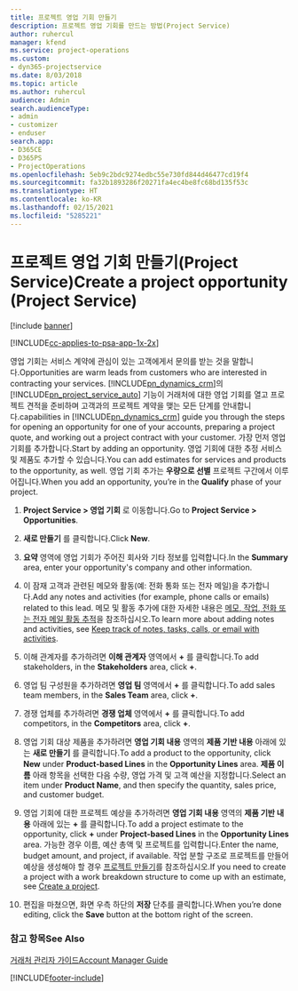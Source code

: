 ```yaml
---
title: 프로젝트 영업 기회 만들기
description: 프로젝트 영업 기회를 만드는 방법(Project Service)
author: ruhercul
manager: kfend
ms.service: project-operations
ms.custom:
- dyn365-projectservice
ms.date: 8/03/2018
ms.topic: article
ms.author: ruhercul
audience: Admin
search.audienceType:
- admin
- customizer
- enduser
search.app:
- D365CE
- D365PS
- ProjectOperations
ms.openlocfilehash: 5eb9c2bdc9274edbc55e730fd844d46477cd19f4
ms.sourcegitcommit: fa32b1893286f20271fa4ec4be8fc68bd135f53c
ms.translationtype: HT
ms.contentlocale: ko-KR
ms.lasthandoff: 02/15/2021
ms.locfileid: "5285221"
---
```

# <a name="create-a-project-opportunity-project-service"></a><span data-ttu-id="8e62f-103">프로젝트 영업 기회 만들기(Project Service)</span><span class="sxs-lookup"><span data-stu-id="8e62f-103">Create a project opportunity (Project Service)</span></span>

[!include [banner](../includes/psa-now-project-operations.md)]

[!INCLUDE[cc-applies-to-psa-app-1x-2x](../includes/cc-applies-to-psa-app-1x-2x.md)]

<span data-ttu-id="8e62f-104">영업 기회는 서비스 계약에 관심이 있는 고객에게서 문의를 받는 것을 말합니다.</span><span class="sxs-lookup"><span data-stu-id="8e62f-104">Opportunities are warm leads from customers who are interested in contracting your services.</span></span> [!INCLUDE[pn_dynamics_crm](../includes/pn-dynamics-crm.md)]<span data-ttu-id="8e62f-105">의 [!INCLUDE[pn_project_service_auto](../includes/pn-project-service-auto.md)] 기능이 거래처에 대한 영업 기회를 열고 프로젝트 견적을 준비하며 고객과의 프로젝트 계약을 맺는 모든 단계를 안내합니다.</span><span class="sxs-lookup"><span data-stu-id="8e62f-105">capabilities in [!INCLUDE[pn_dynamics_crm](../includes/pn-dynamics-crm.md)] guide you through the steps for opening an opportunity for one of your accounts, preparing a project quote, and working out a project contract with your customer.</span></span> <span data-ttu-id="8e62f-106">가장 먼저 영업 기회를 추가합니다.</span><span class="sxs-lookup"><span data-stu-id="8e62f-106">Start by adding an opportunity.</span></span> <span data-ttu-id="8e62f-107">영업 기회에 대한 추정 서비스 및 제품도 추가할 수 있습니다.</span><span class="sxs-lookup"><span data-stu-id="8e62f-107">You can add estimates for services and products to the opportunity, as well.</span></span> <span data-ttu-id="8e62f-108">영업 기회 추가는 **우량으로 선별** 프로젝트 구간에서 이루어집니다.</span><span class="sxs-lookup"><span data-stu-id="8e62f-108">When you add an opportunity, you’re in the **Qualify** phase of your project.</span></span>  
  
1.  <span data-ttu-id="8e62f-109">**Project Service > 영업 기회** 로 이동합니다.</span><span class="sxs-lookup"><span data-stu-id="8e62f-109">Go to **Project Service > Opportunities**.</span></span>  
  
2.  <span data-ttu-id="8e62f-110">**새로 만들기** 를 클릭합니다.</span><span class="sxs-lookup"><span data-stu-id="8e62f-110">Click **New**.</span></span>  
  
3.  <span data-ttu-id="8e62f-111">**요약** 영역에 영업 기회가 주어진 회사와 기타 정보를 입력합니다.</span><span class="sxs-lookup"><span data-stu-id="8e62f-111">In the **Summary** area, enter your opportunity's company and other information.</span></span>  
  
4.  <span data-ttu-id="8e62f-112">이 잠재 고객과 관련된 메모와 활동(예: 전화 통화 또는 전자 메일)을 추가합니다.</span><span class="sxs-lookup"><span data-stu-id="8e62f-112">Add any notes and activities (for example, phone calls or emails) related to this lead.</span></span> <span data-ttu-id="8e62f-113">메모 및 활동 추가에 대한 자세한 내용은 [메모, 작업, 전화 또는 전자 메일 활동 추적](https://docs.microsoft.com/dynamics365/customerengagement/on-premises/basics/work-with-activities)을 참조하십시오.</span><span class="sxs-lookup"><span data-stu-id="8e62f-113">To learn more about adding notes and activities, see [Keep track of notes, tasks, calls, or email with activities](https://docs.microsoft.com/dynamics365/customerengagement/on-premises/basics/work-with-activities).</span></span>  
  
5.  <span data-ttu-id="8e62f-114">이해 관계자를 추가하려면 **이해 관계자** 영역에서 **+** 를 클릭합니다.</span><span class="sxs-lookup"><span data-stu-id="8e62f-114">To add stakeholders, in the **Stakeholders** area, click **+**.</span></span>  
  
6.  <span data-ttu-id="8e62f-115">영업 팀 구성원을 추가하려면 **영업 팀** 영역에서 **+** 를 클릭합니다.</span><span class="sxs-lookup"><span data-stu-id="8e62f-115">To add sales team members, in the **Sales Team** area, click **+**.</span></span>  
  
7.  <span data-ttu-id="8e62f-116">경쟁 업체를 추가하려면 **경쟁 업체** 영역에서 **+** 를 클릭합니다.</span><span class="sxs-lookup"><span data-stu-id="8e62f-116">To add competitors, in the **Competitors** area, click **+**.</span></span>  
  
8.  <span data-ttu-id="8e62f-117">영업 기회 대상 제품을 추가하려면 **영업 기회 내용** 영역의 **제품 기반 내용** 아래에 있는 **새로 만들기** 를 클릭합니다.</span><span class="sxs-lookup"><span data-stu-id="8e62f-117">To add a product to the opportunity, click **New** under **Product-based Lines** in the **Opportunity Lines** area.</span></span> <span data-ttu-id="8e62f-118">**제품 이름** 아래 항목을 선택한 다음 수량, 영업 가격 및 고객 예산을 지정합니다.</span><span class="sxs-lookup"><span data-stu-id="8e62f-118">Select an item under **Product Name**, and then specify the quantity, sales price, and customer budget.</span></span>  
  
9. <span data-ttu-id="8e62f-119">영업 기회에 대한 프로젝트 예상을 추가하려면 **영업 기회 내용** 영역의 **제품 기반 내용** 아래에 있는 **+** 를 클릭합니다.</span><span class="sxs-lookup"><span data-stu-id="8e62f-119">To add a project estimate to the opportunity, click **+** under **Project-based Lines** in the **Opportunity Lines** area.</span></span> <span data-ttu-id="8e62f-120">가능한 경우 이름, 예산 총액 및 프로젝트를 입력합니다.</span><span class="sxs-lookup"><span data-stu-id="8e62f-120">Enter the name, budget amount, and project, if available.</span></span> <span data-ttu-id="8e62f-121">작업 분할 구조로 프로젝트를 만들어 예상을 생성해야 할 경우 [프로젝트 만들기](../psa/create-project.md)를 참조하십시오.</span><span class="sxs-lookup"><span data-stu-id="8e62f-121">If you need to create a project with a work breakdown structure to come up with an estimate, see [Create a project](../psa/create-project.md).</span></span>  
  
10. <span data-ttu-id="8e62f-122">편집을 마쳤으면, 화면 우측 하단의 **저장** 단추를 클릭합니다.</span><span class="sxs-lookup"><span data-stu-id="8e62f-122">When you’re done editing, click the **Save** button at the bottom right of the screen.</span></span>  
  
### <a name="see-also"></a><span data-ttu-id="8e62f-123">참고 항목</span><span class="sxs-lookup"><span data-stu-id="8e62f-123">See Also</span></span>  
 [<span data-ttu-id="8e62f-124">거래처 관리자 가이드</span><span class="sxs-lookup"><span data-stu-id="8e62f-124">Account Manager Guide</span></span>](../psa/account-manager-guide.md)


[!INCLUDE[footer-include](../includes/footer-banner.md)]